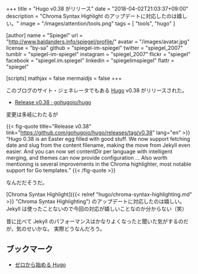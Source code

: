 +++
title = "Hugo v0.38 がリリース"
date = "2018-04-02T21:03:37+09:00"
description = "Chroma Syntax Highlight のアップデートに対応したのは嬉しい。"
image = "/images/attention/tools.png"
tags  = [ "tools", "hugo" ]

[author]
  name      = "Spiegel"
  url       = "http://www.baldanders.info/spiegel/profile/"
  avatar    = "/images/avatar.jpg"
  license   = "by-sa"
  github    = "spiegel-im-spiegel"
  twitter   = "spiegel_2007"
  tumblr    = "spiegel-im-spiegel"
  instagram = "spiegel_2007"
  flickr    = "spiegel"
  facebook  = "spiegel.im.spiegel"
  linkedin  = "spiegelimspiegel"
  flattr    = "spiegel"

[scripts]
  mathjax = false
  mermaidjs = false
+++

このブログのサイト・ジェネレータでもある [Hugo] v0.38 がリリースされた。

- [Release v0.38 · gohugoio/hugo](https://github.com/gohugoio/hugo/releases/tag/v0.38)

変更は多岐にわたるが

{{< fig-quote title="Release v0.38" link="https://github.com/gohugoio/hugo/releases/tag/v0.38" lang="en" >}}
<q>Hugo 0.38 is an Easter egg filled with good stuff. We now support fetching date and slug from the content filename, making the move from Jekyll even easier. And you can now set contentDir per language with intelligent merging, and themes can now provide configuration ... Also worth mentioning is several improvements in the Chroma highlighter, most notable support for Go templates.</q>
{{< /fig-quote >}}

なんだだそうだ。

[Chroma Syntax Highlight]({{< relref "hugo/chroma-syntax-highlighting.md" >}} "Chroma Syntax Highlighting") のアップデートに対応したのは嬉しい。
Jekyll は使ったことないので今回の対応が嬉しいことなのか分からない（笑）

昔に比べて Jekyll のパフォーマンスはかなりよくなったと聞いた気がするのだが，気のせいかな。
実際どうなんだろう。

[Hugo]: https://gohugo.io/ "The world’s fastest framework for building websites | Hugo"

## ブックマーク

- [ゼロから始める Hugo](/hugo/)
